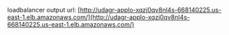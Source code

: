 loadbalancer output url: [http://udagr-applo-xqzj0qv8nl4s-668140225.us-east-1.elb.amazonaws.com/](http://udagr-applo-xqzj0qv8nl4s-668140225.us-east-1.elb.amazonaws.com/)